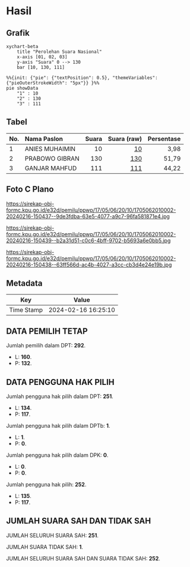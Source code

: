# Hasil

## Grafik

```mermaid
xychart-beta
    title "Perolehan Suara Nasional"
    x-axis [01, 02, 03]
    y-axis "Suara" 0 --> 130
    bar [10, 130, 111]
```

```mermaid
%%{init: {"pie": {"textPosition": 0.5}, "themeVariables": {"pieOuterStrokeWidth": "5px"}} }%%
pie showData
    "1" : 10
    "2" : 130
    "3" : 111
```

## Tabel

| No. | Nama Paslon    | Suara | Suara (raw) | Persentase |
|:--- |:-------------- | -----:| -----------:| ----------:|
| 1   | ANIES MUHAIMIN | 10    | [10][p-1]   | 3,98       |
| 2   | PRABOWO GIBRAN | 130   | [130][p-2]  | 51,79      |
| 3   | GANJAR MAHFUD  | 111   | [111][p-3]  | 44,22      |


[p-1]: https://github.com/gigit-pemilu/pemilu-2024/blob/main/pilpres/hitung-suara/sub/17-bengkulu/sub/05-seluma/sub/06-air-periukan/sub/2010-kungkai-baru/sub/002-tps/sub/paslon-1.txt
[p-2]: https://github.com/gigit-pemilu/pemilu-2024/blob/main/pilpres/hitung-suara/sub/17-bengkulu/sub/05-seluma/sub/06-air-periukan/sub/2010-kungkai-baru/sub/002-tps/sub/paslon-2.txt
[p-3]: https://github.com/gigit-pemilu/pemilu-2024/blob/main/pilpres/hitung-suara/sub/17-bengkulu/sub/05-seluma/sub/06-air-periukan/sub/2010-kungkai-baru/sub/002-tps/sub/paslon-3.txt

## Foto C Plano

https://sirekap-obj-formc.kpu.go.id/e32d/pemilu/ppwp/17/05/06/20/10/1705062010002-20240216-150437--9de3fdba-63e5-4077-a9c7-96fa581871e4.jpg

https://sirekap-obj-formc.kpu.go.id/e32d/pemilu/ppwp/17/05/06/20/10/1705062010002-20240216-150439--b2a31d51-c0c6-4bff-9702-b5693a6e0bb5.jpg

https://sirekap-obj-formc.kpu.go.id/e32d/pemilu/ppwp/17/05/06/20/10/1705062010002-20240216-150438--63ff566d-ac4b-4027-a3cc-cb3d4e24e19b.jpg


## Metadata

| Key        | Value               |
| ---------- | ------------------- |
| Time Stamp | 2024-02-16 16:25:10 |


## DATA PEMILIH TETAP

Jumlah pemilih dalam DPT: **292**.
 * L: **160**.
 * P: **132**.

## DATA PENGGUNA HAK PILIH

Jumlah pengguna hak pilih dalam DPT: **251**.
 * L: **134**.
 * P: **117**.

Jumlah pengguna hak pilih dalam DPTb: **1**.
 * L: **1**.
 * P: **0**.

Jumlah pengguna hak pilih dalam DPK: **0**.
 * L: **0**.
 * P: **0**.

Jumlah pengguna hak pilih: **252**.
 * L: **135**.
 * P: **117**.

## JUMLAH SUARA SAH DAN TIDAK SAH

JUMLAH SELURUH SUARA SAH: **251**.

JUMLAH SUARA TIDAK SAH: **1**.

JUMLAH SELURUH SUARA SAH DAN SUARA TIDAK SAH: **252**.


